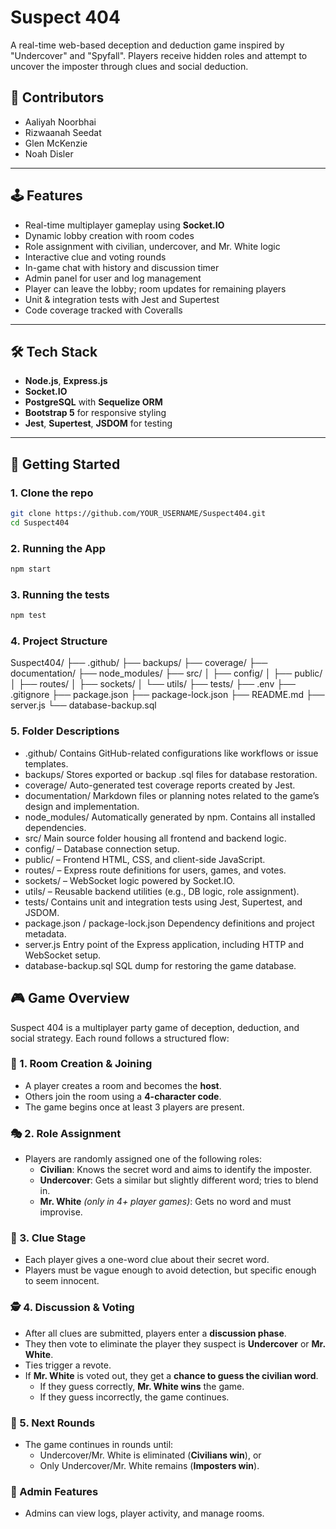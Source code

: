 # Suspect 404

A real-time web-based deception and deduction game inspired by "Undercover" and "Spyfall". Players receive hidden roles and attempt to uncover the imposter through clues and social deduction.

## 👥 Contributors
- Aaliyah Noorbhai  
- Rizwaanah Seedat  
- Glen McKenzie  
- Noah Disler  

---

## 🕹️ Features

- Real-time multiplayer gameplay using **Socket.IO**
- Dynamic lobby creation with room codes
- Role assignment with civilian, undercover, and Mr. White logic
- Interactive clue and voting rounds
- In-game chat with history and discussion timer
- Admin panel for user and log management
- Player can leave the lobby; room updates for remaining players
- Unit & integration tests with Jest and Supertest
- Code coverage tracked with Coveralls

---

## 🛠️ Tech Stack

- **Node.js**, **Express.js**
- **Socket.IO**
- **PostgreSQL** with **Sequelize ORM**
- **Bootstrap 5** for responsive styling
- **Jest**, **Supertest**, **JSDOM** for testing

---

## 🚀 Getting Started

### 1. Clone the repo

```bash
git clone https://github.com/YOUR_USERNAME/Suspect404.git
cd Suspect404
```

### 2. Running the App

```bash
npm start
```

### 3. Running the tests
```bash
npm test
```

### 4. Project Structure

Suspect404/
├── .github/
├── backups/
├── coverage/
├── documentation/
├── node_modules/
├── src/
│   ├── config/
│   ├── public/
│   ├── routes/
│   ├── sockets/
│   └── utils/
├── tests/
├── .env
├── .gitignore
├── package.json
├── package-lock.json
├── README.md
├── server.js
└── database-backup.sql

### 5. Folder Descriptions
-	.github/
Contains GitHub-related configurations like workflows or issue templates.
-	backups/
Stores exported or backup .sql files for database restoration.
-	coverage/
Auto-generated test coverage reports created by Jest.
-	documentation/
Markdown files or planning notes related to the game’s design and implementation.
-	node_modules/
Automatically generated by npm. Contains all installed dependencies.
-	src/
Main source folder housing all frontend and backend logic.
-	config/ – Database connection setup.
-	public/ – Frontend HTML, CSS, and client-side JavaScript.
-	routes/ – Express route definitions for users, games, and votes.
-	sockets/ – WebSocket logic powered by Socket.IO.
-	utils/ – Reusable backend utilities (e.g., DB logic, role assignment).
-	tests/
Contains unit and integration tests using Jest, Supertest, and JSDOM.
-	package.json / package-lock.json
Dependency definitions and project metadata.
-	server.js
Entry point of the Express application, including HTTP and WebSocket setup.
-	database-backup.sql
SQL dump for restoring the game database.

## 🎮 Game Overview

Suspect 404 is a multiplayer party game of deception, deduction, and social strategy. Each round follows a structured flow:

### 🔐 1. Room Creation & Joining
- A player creates a room and becomes the **host**.
- Others join the room using a **4-character code**.
- The game begins once at least 3 players are present.

### 🎭 2. Role Assignment
- Players are randomly assigned one of the following roles:
  - **Civilian**: Knows the secret word and aims to identify the imposter.
  - **Undercover**: Gets a similar but slightly different word; tries to blend in.
  - **Mr. White** *(only in 4+ player games)*: Gets no word and must improvise.

### 💬 3. Clue Stage
- Each player gives a one-word clue about their secret word.
- Players must be vague enough to avoid detection, but specific enough to seem innocent.

### 🕵️ 4. Discussion & Voting
- After all clues are submitted, players enter a **discussion phase**.
- They then vote to eliminate the player they suspect is **Undercover** or **Mr. White**.
- Ties trigger a revote.
- If **Mr. White** is voted out, they get a **chance to guess the civilian word**.  
  - If they guess correctly, **Mr. White wins** the game.
  - If they guess incorrectly, the game continues.

### 🔄 5. Next Rounds
- The game continues in rounds until:
  - Undercover/Mr. White is eliminated (**Civilians win**), or
  - Only Undercover/Mr. White remains (**Imposters win**).

### 🔧 Admin Features
- Admins can view logs, player activity, and manage rooms.